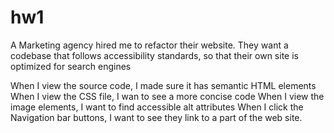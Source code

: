 # hw1
A Marketing agency hired me to refactor their website. They want a codebase that follows accessibility standards, so that their own site is optimized for search engines

When I view the source code, I made sure it has semantic HTML elements
When I view the CSS file, I wan to see a more concise code
When I view the image elements, I want to find accessible alt attributes
When I click the Navigation bar buttons, I want to see they link to a part of the web site.

